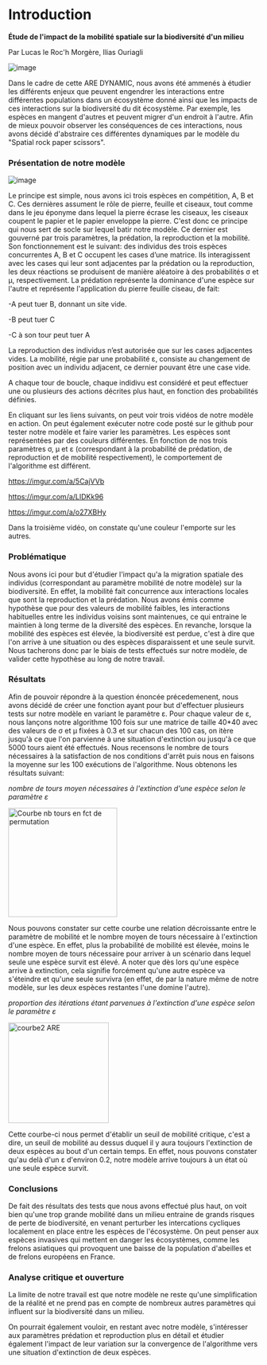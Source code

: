 # Introduction

**Étude de l'impact de la mobilité spatiale sur la biodiversité d'un milieu**

Par Lucas le Roc'h Morgère, Ilias Ouriagli

![image](https://user-images.githubusercontent.com/125641635/233152681-69193145-5ad4-497c-8430-d6388c9ffbc9.png)

Dans le cadre de cette ARE DYNAMIC, nous avons été ammenés à étudier les différents enjeux que peuvent engendrer les interactions entre différentes populations dans un écosystème donné ainsi que les impacts de ces interactions sur la biodiversité du dit écosystème. Par exemple, les espèces en mangent d'autres et peuvent migrer d'un endroit à l'autre. Afin de mieux pouvoir observer les conséquences de ces interactions, nous avons décidé d'abstraire ces différentes dynamiques par le modèle du "Spatial rock paper scissors".

### Présentation de notre modèle

![image](https://user-images.githubusercontent.com/125641635/233149337-59fe4ca0-3582-4dbc-b384-f12aff287494.png)

Le principe est simple, nous avons ici trois espèces en compétition, A, B et C. Ces dernières assument le rôle de pierre, feuille et ciseaux, tout comme dans le jeu éponyme dans lequel la pierre écrase les ciseaux, les ciseaux coupent le papier et le papier enveloppe la pierre. C'est donc ce principe qui nous sert de socle sur lequel batir notre modèle.
Ce dernier est gouverné par trois paramètres, la prédation, la reproduction et la mobilité. Son fonctionnement est le suivant: des individus des trois espèces concurrentes A, B et C occupent les cases d’une matrice. Ils interagissent avec les cases qui leur sont adjacentes par la prédation ou la reproduction, les deux réactions se produisent de manière aléatoire à des probabilités σ et μ, respectivement. La prédation représente la dominance d'une espèce sur l'autre et représente l'application du pierre feuille ciseau, de fait: 

-A peut tuer B, donnant un site vide. 

-B peut tuer C

-C à son tour peut tuer A

La reproduction des individus n’est autorisée que sur les cases adjacentes vides. La mobilité, régie par une probabilité ε, consiste au changement de position avec un individu adjacent, ce dernier pouvant être une case vide.

A chaque tour de boucle, chaque indidivu est considéré et peut effectuer une ou plusieurs des actions décrites plus haut, en fonction des probabilités définies.

En cliquant sur les liens suivants, on peut voir trois vidéos de notre modèle en action. On peut également exécuter notre code posté sur le github pour tester notre modèle et faire varier les paramètres. Les espèces sont représentées par des couleurs différentes. En fonction de nos trois paramètres σ, μ et ε (correspondant à la probabilité de prédation, de reproduction et de mobilité respectivement), le comportement de l'algorithme est différent.

https://imgur.com/a/5CajVVb

https://imgur.com/a/LIDKk96

https://imgur.com/a/o27XBHy

Dans la troisième vidéo, on constate qu'une couleur l'emporte sur les autres. 


### Problématique

Nous avons ici pour but d'étudier l'impact qu'a la migration spatiale des individus (correspondant au paramètre mobilité de notre modèle) sur la biodiversité. En effet, la mobilité fait concurrence aux interactions locales que sont la reproduction et la prédation. Nous avons émis comme hypothèse que pour des valeurs de mobilité faibles, les interactions habituelles entre les individus voisins sont maintenues, ce qui entraine le maintien à long terme de la diversité des espèces. En revanche, lorsque la mobilité des espèces est élevée, la biodiversité est perdue, c'est à dire que l'on arrive à une situation ou des espèces disparaissent et une seule survit. Nous tacherons donc par le biais de tests effectués sur notre modèle, de valider cette hypothèse au long de notre travail.

### Résultats

Afin de pouvoir répondre à la question énoncée précedemenent, nous avons décidé de créer une fonction ayant pour but d'effectuer plusieurs tests sur notre modèle en variant le paramètre ε. Pour chaque valeur de ε, nous lançons notre algorithme 100 fois sur une matrice de taille 40*40 avec des valeurs de σ et μ fixées à 0.3 et sur chacun des 100 cas, on itère jusqu'à ce que l'on parvienne à une situation d'extinction ou jusqu'à ce que 5000 tours aient été effectués. Nous recensons le nombre de tours nécessaires à la satisfaction de nos conditions d'arrêt puis nous en faisons la moyenne sur les 100 exécutions de l'algorithme. Nous obtenons les résultats suivant:

*nombre de tours moyen nécessaires à l'extinction d'une espèce selon le paramètre ε*

<img width="219" alt="Courbe nb tours en fct de permutation" src="https://user-images.githubusercontent.com/125641635/233406310-ef4bc624-6507-4dbe-93fa-bcc9bef3f38b.PNG">

Nous pouvons constater sur cette courbe une relation décroissante entre le paramètre de mobilité et le nombre moyen de tours nécessaire à l'extinction d'une espèce. En effet, plus la probabilité de mobilité est élevée, moins le nombre moyen de tours nécessaire pour arriver à un scénario dans lequel seule une espèce survit est élevé. A noter que dès lors qu'une espèce arrive à extinction, cela signifie forcément qu'une autre espèce va s'éteindre et qu'une seule survivra (en effet, de par la nature même de notre modèle, sur les deux espèces restantes l'une domine l'autre). 

*proportion des itérations étant parvenues à l'extinction d'une espèce selon le paramètre ε*

<img width="202" alt="courbe2 ARE" src="https://user-images.githubusercontent.com/125641635/233484278-fa590816-74d1-4fa5-8b39-e7f6d71ec0ba.PNG">

Cette courbe-ci nous permet d'établir un seuil de mobilité critique, c'est a dire, un seuil de mobilité au dessus duquel il y aura toujours l'extinction de deux espèces au bout d'un certain temps. En effet, nous pouvons constater qu'au delà d'un ε d'environ 0.2, notre modèle arrive toujours à un état où une seule espèce survit.

### Conclusions

De fait des résultats des tests que nous avons effectué plus haut, on voit bien qu'une trop grande mobilité dans un milieu entraine de grands risques de perte de biodiversité, en venant perturber les intercations cycliques localement en place entre les espèces de l'écosystème. On peut penser aux espèces invasives qui mettent en danger les écosystèmes, comme les frelons asiatiques qui provoquent une baisse de la population d'abeilles et de frelons européens en France. 

### Analyse critique et ouverture

La limite de notre travail est que notre modèle ne reste qu'une simplification de la réalité et ne prend pas en compte de nombreux autres paramètres qui influent sur la biodiversité dans un milieu.

On pourrait également vouloir, en restant avec notre modèle, s'intéresser aux paramètres prédation et reproduction plus en détail et étudier également l'impact de leur variation sur la convergence de l'algorithme vers une situation d'extinction de deux espèces.

